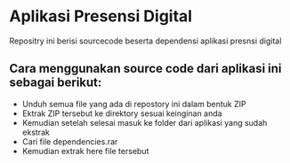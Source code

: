 # Aplikasi Presensi Digital
Repositry ini berisi sourcecode beserta dependensi aplikasi presnsi digital

## Cara menggunakan source code dari aplikasi ini sebagai berikut:
<ul>
  <li>Unduh semua file yang ada di repostory ini dalam bentuk ZIP</li>
  <li>Ektrak ZIP tersebut ke direktory sesuai keinginan anda</li>
  <li>Kemudian setelah selesai masuk ke folder dari aplikasi yang sudah ekstrak</li>
  <li>Cari file dependencies.rar</li>
  <li>Kemudian extrak here file tersebut</li>
</ul>

